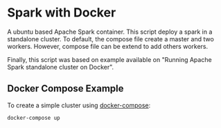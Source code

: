 # Spark with Docker

A ubuntu based Apache Spark container. This script deploy a spark in a standalone cluster.
To default, the compose file create a master and two workers. However, compose file can be extend to add others workers.

Finally, this script was based on example available on "Running Apache Spark standalone cluster on Docker".



## Docker Compose Example
To create a simple cluster using [docker-compose](http://docs.docker.com/compose):
    
    docker-compose up
    
